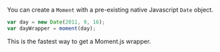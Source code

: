 You can create a `Moment` with a pre-existing native Javascript `Date` object.

```javascript
var day = new Date(2011, 9, 16);
var dayWrapper = moment(day);
```

This is the fastest way to get a Moment.js wrapper.

